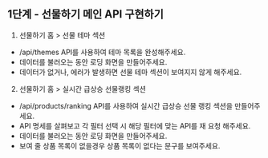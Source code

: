 ## 1단계 - 선물하기 메인 API 구현하기


1. 선물하기 홈 > 선물 테마 섹션
- /api/themes API를 사용하여 테마 목록을 완성해주세요.
- 데이터를 불러오는 동안 로딩 화면을 만들어주세요.
- 데이터가 없거나, 에러가 발생하면 선물 테마 섹션이 보여지지 않게 해주세요.
2. 선물하기 홈 > 실시간 급상승 선물랭킹 섹션
- /api/products/ranking API를 사용하여 실시간 급상승 선물 랭킹 섹션을 만들어주세요.
- API 명세를 살펴보고 각 필터 선택 시 해당 필터에 맞는 API를 재 요청 해주세요.
- 데이터를 불러오는 동안 로딩 화면을 만들어주세요.
- 보여 줄 상품 목록이 없을경우 상품 목록이 없다는 문구를 보여주세요.
